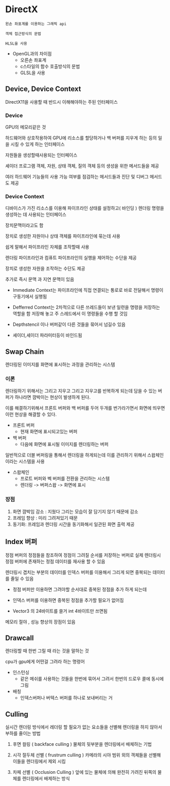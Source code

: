 # DirectX
    왼손 좌표계를 이용하는 그래픽 api

    객체 접근방식의 문법

    HLSL을 사용

- OpenGL과의 차이점
    - 오른손 좌표계
    - c스타일의 함수 호출방식의 문법
    - GLSL을 사용

## Device, Device Context
DirectX11을 사용할 때 반드시 이해해야하는 주된 인터페이스

### Device
GPU의 메모리같은 것

하드웨어와 상호작용하여 GPU에 리소스를 할당하거나 백 버퍼를 지우게 하는 등의 일을 시킬 수 있게 하는 인터페이스

자원들을 생성할때사용되는 인터페이스

셰이더 프로그램 객체, 자원, 상태 객체, 질의 객체 등의 생성을 위한 메서드들을 제공

여러 하드웨어 기능들의 사용 가능 여부를 점검하는 메서드들과 진단 및 디버그 메서드도 제공

### Device Context
디바이스가 가진 리소스를 이용해 파이프라인 상태를 설정하고( 바인딩 ) 렌더링 명령을 생성하는 데 사용되는 인터페이스

장치문맥이라고도 함

장치로 생성한 자원이나 상태 객체를 파이프라인에 묶는데 사용

쉽게 말해서 파이프라인 자체를 조작할때 사용

렌더링 파이프라인과 컴퓨트 파이프라인의 실행을 제어하는 수단을 제공

장치로 생성한 자원을 조작하는 수단도 제공

추가로 즉시 문맥 과 지연 문맥이 있음
- Immediate Context는 파이프라인에 직접 연결되는 통로로 바로 전달해서 명령이 구동기에서 실행됨

- Defferred Context는 2차적으로 다른 쓰레드들이 보낸 일련을 명령을 저장하는 역할을 함 저장해 놓고 주 스레드에서 이 명령들을 수행 할 것임

- Depthstencil 이나 버퍼같이 다른 것들을 묶어서 넘길수 있음

- 셰이더,셰이더 파라미터등이 바인드됨

## Swap Chain
렌더링된 이미지를 화면에 표시하는 과정을 관리하는 시스템

### 이론
렌더링하기 위해서는 그리고 지우고 그리고 지우고를 반복하게 되는데 담을 수 있는 버퍼가 하나라면 깜박이는 현상이 발생하게 된다.

이를 해결하기위해서 프론트 버퍼와 백 버퍼를 두어 두개를 번가라가면서 화면에 띄우면 이런 현상을 해결할 수 있다.

- 프론트 버퍼
    - 현재 화면에 표시되고있는 버퍼
- 백 버퍼
    - 다음에 화면에 표시될 이미지를 렌더링하는 버퍼

일반적으로 더블 버퍼링을 통해서 렌더링을 하게되는데 이를 관리하기 위해서 스왑체인이라는 시스템을 사용

- 스왑체인
    - 프로트 버퍼와 벡 버퍼를 전환을 관리하는 시스템
    - 렌더링 -> 버퍼스왑 -> 화면에 표시

### 장점
1. 화면 깜박임 감소 : 지웠다 그리는 모습이 잘 담기지 않기 때문에 감소
2. 프레임 향상 :  미리 그려져있기 때문
3. 동기화: 프레임과 렌더링 시간을 동기화해서 일관된 화면 출력 제공


## Index 버퍼
정점 버퍼의 정점들을 참조하여 정점이 그려질 순서를 저장하는 버퍼로 실제 렌더링시 정점 버퍼에 존재하는 정점 데이터를 재사용 할 수 있음

렌더링시 겹치는 부분의 데이터를 인덱스 버퍼를 이용해서 그리게 되면 중복되는 데이터를 줄일 수 있음

- 정점 버퍼만 이용하면 그려야할 순서대로 중복된 정점을 추가 하게 되는데

- 인덱스 버퍼를 이용하면 중복된 정점을 추가할 필요가 없어짐
- Vector3 의 24바이트를 쓸거 int 4바이트만 쓰면됨

메모리 절야 , 성능 향상의 장점이 있음

## Drawcall
렌더링할 때 한번 그릴 때 라는 것을 말하는 것

cpu가 gpu에게 어떤걸 그려라 하는 명령어

 - 인스턴싱
    - 같은 메쉬를 사용하는 것들을 한번에 묶어서 그려서 한번의 드로우 콜에 동시에 그림
- 배칭
    - 인덱스버퍼나 버텍스 버퍼를 하나로 보내버리는 거

## Culling
실시간 렌더링 방식에서 레더링 할 필요가 없는 요소들을 선별해 렌더링을 하지 않아서 부하를 줄이는 방법

1. 후면 컬링 ( backface culling )
물체의 뒷부분을 렌더링에서 배체하는 기법

2. 시각 절두체 선별  ( frustrum culling )
카메라의 시야 범위 외의 객체들을 선별해 이들을 렌더링에서 제외 시킴

3. 차페 선별 ( Occlusion Culling )
앞에 있는 물체에 의해 완전히 가려진 뒤쪽의 물체를 렌더링에서 배제하는 방식